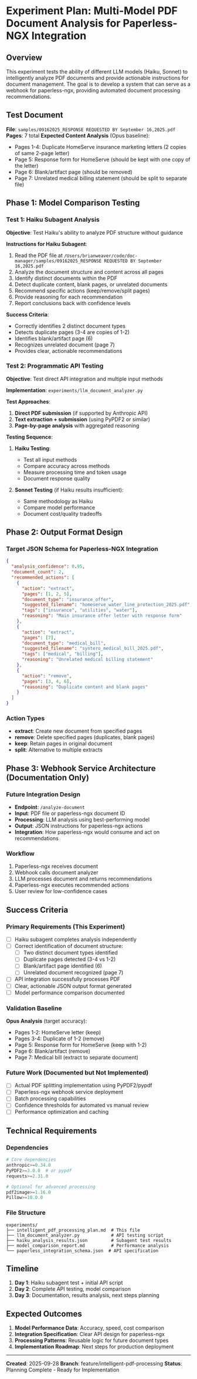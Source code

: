 # Experiment Plan: Multi-Model PDF Document Analysis for Paperless-NGX Integration

## Overview
This experiment tests the ability of different LLM models (Haiku, Sonnet) to intelligently analyze PDF documents and provide actionable instructions for document management. The goal is to develop a system that can serve as a webhook for paperless-ngx, providing automated document processing recommendations.

## Test Document
**File**: `samples/09162025_RESPONSE REQUESTED BY September 16,2025.pdf`
**Pages**: 7 total
**Expected Content Analysis** (Opus baseline):
- Pages 1-4: Duplicate HomeServe insurance marketing letters (2 copies of same 2-page letter)
- Page 5: Response form for HomeServe (should be kept with one copy of the letter)
- Page 6: Blank/artifact page (should be removed)
- Page 7: Unrelated medical billing statement (should be split to separate file)

## Phase 1: Model Comparison Testing

### Test 1: Haiku Subagent Analysis
**Objective**: Test Haiku's ability to analyze PDF structure without guidance

**Instructions for Haiku Subagent**:
1. Read the PDF file at `/Users/brianweaver/code/doc-manager/samples/09162025_RESPONSE REQUESTED BY September 16,2025.pdf`
2. Analyze the document structure and content across all pages
3. Identify distinct documents within the PDF
4. Detect duplicate content, blank pages, or unrelated documents
5. Recommend specific actions (keep/remove/split pages)
6. Provide reasoning for each recommendation
7. Report conclusions back with confidence levels

**Success Criteria**:
- Correctly identifies 2 distinct document types
- Detects duplicate pages (3-4 are copies of 1-2)
- Identifies blank/artifact page (6)
- Recognizes unrelated document (page 7)
- Provides clear, actionable recommendations

### Test 2: Programmatic API Testing
**Objective**: Test direct API integration and multiple input methods

**Implementation**: `experiments/llm_document_analyzer.py`

**Test Approaches**:
1. **Direct PDF submission** (if supported by Anthropic API)
2. **Text extraction + submission** (using PyPDF2 or similar)
3. **Page-by-page analysis** with aggregated reasoning

**Testing Sequence**:
1. **Haiku Testing**:
   - Test all input methods
   - Compare accuracy across methods
   - Measure processing time and token usage
   - Document response quality

2. **Sonnet Testing** (if Haiku results insufficient):
   - Same methodology as Haiku
   - Compare model performance
   - Document cost/quality tradeoffs

## Phase 2: Output Format Design

### Target JSON Schema for Paperless-NGX Integration
```json
{
  "analysis_confidence": 0.95,
  "document_count": 2,
  "recommended_actions": [
    {
      "action": "extract",
      "pages": [1, 2, 5],
      "document_type": "insurance_offer",
      "suggested_filename": "homeserve_water_line_protection_2025.pdf",
      "tags": ["insurance", "utilities", "water"],
      "reasoning": "Main insurance offer letter with response form"
    },
    {
      "action": "extract",
      "pages": [7],
      "document_type": "medical_bill",
      "suggested_filename": "syntero_medical_bill_2025.pdf",
      "tags": ["medical", "billing"],
      "reasoning": "Unrelated medical billing statement"
    },
    {
      "action": "remove",
      "pages": [3, 4, 6],
      "reasoning": "Duplicate content and blank pages"
    }
  ]
}
```

### Action Types
- **extract**: Create new document from specified pages
- **remove**: Delete specified pages (duplicates, blank pages)
- **keep**: Retain pages in original document
- **split**: Alternative to multiple extracts

## Phase 3: Webhook Service Architecture (Documentation Only)

### Future Integration Design
- **Endpoint**: `/analyze-document`
- **Input**: PDF file or paperless-ngx document ID
- **Processing**: LLM analysis using best-performing model
- **Output**: JSON instructions for paperless-ngx actions
- **Integration**: How paperless-ngx would consume and act on recommendations

### Workflow
1. Paperless-ngx receives document
2. Webhook calls document analyzer
3. LLM processes document and returns recommendations
4. Paperless-ngx executes recommended actions
5. User review for low-confidence cases

## Success Criteria

### Primary Requirements (This Experiment)
- [ ] Haiku subagent completes analysis independently
- [ ] Correct identification of document structure:
  - [ ] Two distinct document types identified
  - [ ] Duplicate pages detected (3-4 vs 1-2)
  - [ ] Blank/artifact page identified (6)
  - [ ] Unrelated document recognized (page 7)
- [ ] API integration successfully processes PDF
- [ ] Clear, actionable JSON output format generated
- [ ] Model performance comparison documented

### Validation Baseline
**Opus Analysis** (target accuracy):
- Pages 1-2: HomeServe letter (keep)
- Pages 3-4: Duplicate of 1-2 (remove)
- Page 5: Response form for HomeServe (keep with 1-2)
- Page 6: Blank/artifact (remove)
- Page 7: Medical bill (extract to separate document)

### Future Work (Documented but Not Implemented)
- [ ] Actual PDF splitting implementation using PyPDF2/pypdf
- [ ] Paperless-ngx webhook service deployment
- [ ] Batch processing capabilities
- [ ] Confidence thresholds for automated vs manual review
- [ ] Performance optimization and caching

## Technical Requirements

### Dependencies
```python
# Core dependencies
anthropic>=0.34.0
PyPDF2>=3.0.0  # or pypdf
requests>=2.31.0

# Optional for advanced processing
pdf2image>=1.16.0
Pillow>=10.0.0
```

### File Structure
```
experiments/
├── intelligent_pdf_processing_plan.md  # This file
├── llm_document_analyzer.py            # API testing script
├── haiku_analysis_results.json         # Subagent test results
├── model_comparison_report.md          # Performance analysis
└── paperless_integration_schema.json  # API specification
```

## Timeline
1. **Day 1**: Haiku subagent test + initial API script
2. **Day 2**: Complete API testing, model comparison
3. **Day 3**: Documentation, results analysis, next steps planning

## Expected Outcomes
1. **Model Performance Data**: Accuracy, speed, cost comparison
2. **Integration Specification**: Clear API design for paperless-ngx
3. **Processing Patterns**: Reusable logic for future document types
4. **Implementation Roadmap**: Next steps for production deployment

---

**Created**: 2025-09-28
**Branch**: feature/intelligent-pdf-processing
**Status**: Planning Complete - Ready for Implementation